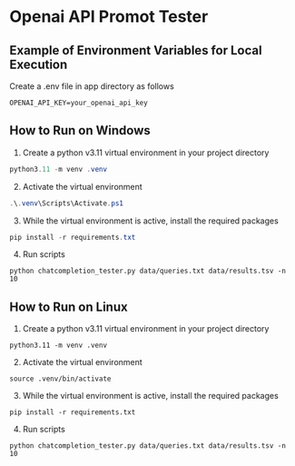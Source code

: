 # Openai API Promot Tester
## Example of Environment Variables for Local Execution
Create a .env file in app directory as follows
```shell
OPENAI_API_KEY=your_openai_api_key
```

## How to Run on Windows
1. Create a python v3.11 virtual environment in your project directory
```powershell
python3.11 -m venv .venv
```
2. Activate the virtual environment
```powershell
.\.venv\Scripts\Activate.ps1
```
3. While the virtual environment is active, install the required packages
```powershell
pip install -r requirements.txt
```
4. Run scripts
```shell
python chatcompletion_tester.py data/queries.txt data/results.tsv -n 10
```

## How to Run on Linux
1. Create a python v3.11 virtual environment in your project directory
```shell
python3.11 -m venv .venv
```
2. Activate the virtual environment
```shell
source .venv/bin/activate
```
3. While the virtual environment is active, install the required packages
```shell
pip install -r requirements.txt
```
4. Run scripts
```shell
python chatcompletion_tester.py data/queries.txt data/results.tsv -n 10
```

